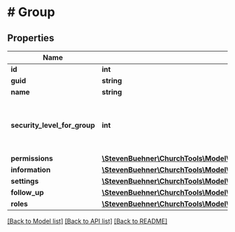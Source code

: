 # # Group

## Properties

Name | Type | Description | Notes
------------ | ------------- | ------------- | -------------
**id** | **int** |  | [optional]
**guid** | **string** |  | [optional]
**name** | **string** |  | [optional]
**security_level_for_group** | **int** | You can see group fields up to this security level. | [optional]
**permissions** | [**\StevenBuehner\ChurchTools\Model\GroupsIdDelete200ResponseDataPermissions**](GroupsIdDelete200ResponseDataPermissions.md) |  | [optional]
**information** | [**\StevenBuehner\ChurchTools\Model\GroupsIdDelete200ResponseDataInformation**](GroupsIdDelete200ResponseDataInformation.md) |  | [optional]
**settings** | [**\StevenBuehner\ChurchTools\Model\GroupsIdDelete200ResponseDataSettings**](GroupsIdDelete200ResponseDataSettings.md) |  | [optional]
**follow_up** | [**\StevenBuehner\ChurchTools\Model\GroupsIdDelete200ResponseDataFollowUp**](GroupsIdDelete200ResponseDataFollowUp.md) |  | [optional]
**roles** | [**\StevenBuehner\ChurchTools\Model\GroupsIdDelete200ResponseDataRolesInner[]**](GroupsIdDelete200ResponseDataRolesInner.md) |  | [optional]

[[Back to Model list]](../../README.md#models) [[Back to API list]](../../README.md#endpoints) [[Back to README]](../../README.md)
